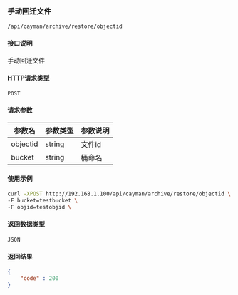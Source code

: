 ### 手动回迁文件
`/api/cayman/archive/restore/objectid`

#### 接口说明
手动回迁文件

#### HTTP请求类型
`POST`

#### 请求参数
|参数名|参数类型|参数说明|
|--|--|--|
|objectid|string|文件id|
|bucket|string|桶命名|


#### 使用示例
```sh
curl -XPOST http://192.168.1.100/api/cayman/archive/restore/objectid \
-F bucket=testbucket \
-F objid=testobjid \
```

#### 返回数据类型
`JSON`

#### 返回结果
```json
{
    "code" : 200
}
```

